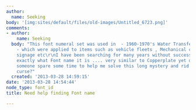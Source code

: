 ```yaml
---
author:
  name: Seeking
body: '[img:sites/default/files/old-images/Untitled_6723.png]'
comments:
- author:
    name: Seeking
  body: "This font numeral set was used in  - 1960-1970's Water Transfer type decals
    - which were applied to items such as vehicle fleets , Mechanical components ,
    signage etc\r\nI have been searching for many years without success to find out
    exactly what Font name it is .... very similar to Copperplate yet different.\r\nCan
    someone spare some time to help me solve this long mystery and rid me of this
    curse?"
  created: '2013-03-28 14:59:15'
date: '2013-03-28 14:54:44'
node_type: font_id
title: Need help finding Font name

---
```

